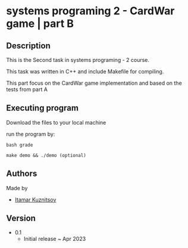 # systems programing 2 - CardWar game | part B

## Description
This is the Second task in systems programing - 2 course.

This task was written in C++ and include Makefile for compiling.

This part focus on the CardWar game implementation and based on the tests from part A
  


## Executing program
Download the files to your local machine

run the program by:
```
bash grade
  
make demo && ./demo (optional)
```


## Authors
Made by

* [Itamar Kuznitsov](https://github.com/Itamar-Kuznitsov)

## Version
* 0.1
  * Initial release ~ Apr 2023

